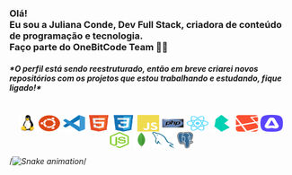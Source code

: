 <h3> Olá! <br>Eu sou a Juliana Conde, Dev Full Stack, criadora de conteúdo de programação e tecnologia. <br>Faço parte do OneBitCode Team <span>&#129304;&#127996;</span>
</h3>

<h5>*O perfil está sendo reestruturado, então em breve criarei novos repositórios com os projetos que estou trabalhando e estudando, fique ligado!*</h5>
<div align="center"><br>
  <img align="center" alt="JulianaC-Linux" height="30" width="30" src="https://raw.githubusercontent.com/devicons/devicon/master/icons/linux/linux-original.svg">
  <img align="center" alt="JulianaC-Ubuntu" height="30" width="40" src="https://raw.githubusercontent.com/devicons/devicon/master/icons/ubuntu/ubuntu-plain.svg">
  <img align="center" alt="JulianaC-VSCode" height="30" width="40" src="https://raw.githubusercontent.com/devicons/devicon/master/icons/vscode/vscode-original.svg">
  <img align="center" alt="JulianaC-HTML" height="30" width="40" src="https://raw.githubusercontent.com/devicons/devicon/master/icons/html5/html5-original.svg">
  <img align="center" alt="JulianaC-CSS" height="30" width="40" src="https://raw.githubusercontent.com/devicons/devicon/master/icons/css3/css3-original.svg">
  <img align="center" alt="JulianaC-Js" height="30" width="40" src="https://raw.githubusercontent.com/devicons/devicon/master/icons/javascript/javascript-plain.svg">
  <img align="center" alt="JulianaC-PHP" height="30" width="40" src="https://raw.githubusercontent.com/devicons/devicon/master/icons/php/php-original.svg">
  <img align="center" alt="JulianaC-React" height="30" width="40" src="https://raw.githubusercontent.com/devicons/devicon/master/icons/react/react-original.svg">
  <img align="center" alt="JulianaC-Bulma" height="30" width="40" src="https://raw.githubusercontent.com/devicons/devicon/master/icons/bulma/bulma-plain.svg">
  <img align="center" alt="JulianaC-Laravel" height="30" width="40" src="https://raw.githubusercontent.com/devicons/devicon/master/icons/laravel/laravel-plain.svg">
  <img align="center" alt="JulianaC-AdonisJs" height="30" width="40" src="https://raw.githubusercontent.com/devicons/devicon/master/icons/adonisjs/adonisjs-original.svg">  
  <img align="center" alt="JulianaC-NodeJS" height="30" width="40" src="https://raw.githubusercontent.com/devicons/devicon/master/icons/nodejs/nodejs-original.svg">
  <img align="center" alt="JulianaC-MongoDB" height="30" width="30" src="https://raw.githubusercontent.com/devicons/devicon/master/icons/mongodb/mongodb-original.svg">
  <img align="center" alt="JulianaC-MySQL" height="30" width="40" src="https://raw.githubusercontent.com/devicons/devicon/master/icons/mysql/mysql-original.svg">
  <img align="center" alt="JulianaC-Postgresql" height="30" width="30" src="https://raw.githubusercontent.com/devicons/devicon/master/icons/postgresql/postgresql-original.svg">
  

</div>
  </div>
  

  /*![Snake animation](https://github.com/julianaconde/julianaconde/blob/output/github-contribution-grid-snake.svg)*/
